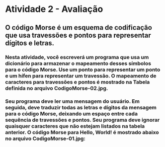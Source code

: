 # Atividade 2 - Avaliação

## O código Morse é um esquema de codificação que usa travessões e pontos para representar dígitos e letras.
### Nesta atividade, você escreverá um programa que usa um dicionário para armazenar o mapeamento desses símbolos para o código Morse. Use um ponto para representar um ponto e um hífen para representar um travessão. O mapeamento de caracteres para travessões e pontos é mostrado na Tabela definida no arquivo CodigoMorse-02.jpg.

### Seu programa deve ler uma mensagem do usuário. Em seguida, deve traduzir todas as letras e dígitos da mensagem para o código Morse, deixando um espaço entre cada sequência de travessões e pontos. Seu programa deve ignorar quaisquer caracteres que não estejam listados na tabela anterior. O código Morse para Hello, World! é mostrado abaixo no arquivo CodigoMorse-01.jpg: